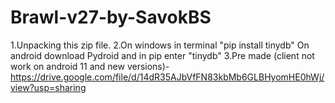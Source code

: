 # Brawl-v27-by-SavokBS


1.Unpacking this zip file.
2.On windows in terminal "pip install tinydb"
  On android download Pydroid and in pip enter "tinydb"
3.Pre made (client not work on android 11 and new versions)- https://drive.google.com/file/d/14dR35AJbVfFN83kbMb6GLBHyomHE0hWj/view?usp=sharing